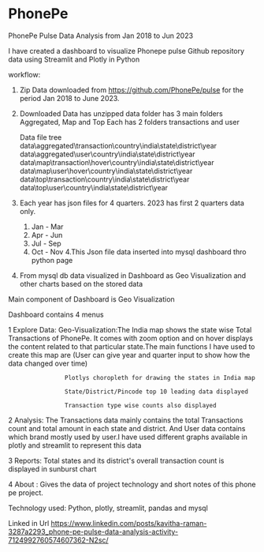 # PhonePe
PhonePe Pulse Data Analysis from Jan 2018 to Jun 2023

I have created a dashboard to visualize Phonepe pulse Github repository data using Streamlit and Plotly in Python

workflow:
1. Zip Data downloaded from https://github.com/PhonePe/pulse for the period Jan 2018 to June 2023. 
2. Downloaded Data has unzipped
    data folder has 3 main folders  Aggregated, Map and Top 
    Each has 2 folders transactions and user

    Data file tree
        data\aggregated\transaction\country\india\state\district\year
        data\aggregated\user\country\india\state\district\year
        data\map\transaction\hover\country\india\state\district\year
        data\map\user\hover\country\india\state\district\year
        data\top\transaction\country\india\state\district\year
        data\top\user\country\india\state\district\year

3. Each year has json files for 4 quarters. 2023 has first 2 quarters data only.
    1. Jan - Mar
    2. Apr - Jun
    3. Jul - Sep
    4. Oct - Nov 
4.This Json file data inserted into mysql dashboard thro python page

5. From mysql db data visualized in Dashboard as Geo Visualization and other charts based on the stored data

Main component of Dashboard is Geo Visualization

Dashboard contains 4 menus

1 Explore Data: 
Geo-Visualization:The India map shows the state wise Total Transactions of PhonePe.
                  It comes with zoom option and on hover displays the content related to that particular state.The                       main functions I have used to create this map are (User can give year and quarter input to show how                     the data changed over time)
                  
                    Plotlys choropleth for drawing the states in India map  

                    State/District/Pincode top 10 leading data displayed

                    Transaction type wise counts also displayed

2 Analysis: The Transactions data mainly contains the total Transactions count and total amount in each state and district.
            And User data contains which brand mostly used by user.I have used different graphs available in plotly and streamlit to represent this data

3 Reports:  Total states and its district's overall transaction count is displayed in sunburst chart

4 About : Gives the data of project technology and short notes of this phone pe project.

Technology used: Python, plotly, streamlit, pandas and mysql

Linked in Url
https://www.linkedin.com/posts/kavitha-raman-3287a2293_phone-pe-pulse-data-analysis-activity-7124992760574607362-N2sc/

